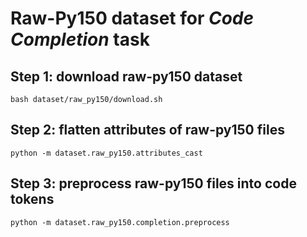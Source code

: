 # Raw-Py150 dataset for *Code Completion* task

## Step 1: download raw-py150 dataset

```shell
bash dataset/raw_py150/download.sh
```

## Step 2: flatten attributes of raw-py150 files

```shell
python -m dataset.raw_py150.attributes_cast
```

## Step 3: preprocess raw-py150 files into code tokens

```shell
python -m dataset.raw_py150.completion.preprocess
```
